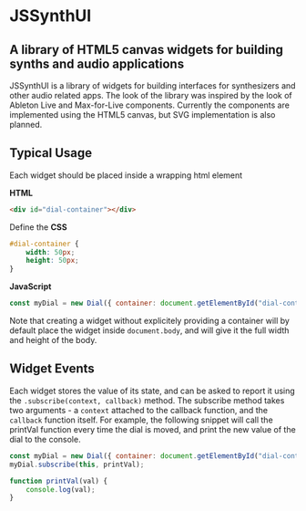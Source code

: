 JSSynthUI
==========
A library of HTML5 canvas widgets for building synths and audio applications
----------------------------------------------------------------------------

JSSynthUI is a library of widgets for building interfaces for synthesizers and other audio related apps. The look of the library was inspired by the look of Ableton Live and Max-for-Live components. Currently the components are implemented using the HTML5 canvas, but SVG implementation is also planned. 

Typical Usage
-------------
Each widget should be placed inside a wrapping html element

**HTML**
```html
<div id="dial-container"></div>
```
Define the 
**CSS**
```css
#dial-container {
    width: 50px;
    height: 50px;
}
```
**JavaScript**
```javascript
const myDial = new Dial({ container: document.getElementById("dial-container") });
```

Note that creating a widget without explicitely providing a container will by default place the widget inside `document.body`, and will give it the full width and height of the body.

Widget Events
-------------
Each widget stores the value of its state, and can be asked to report it using the `.subscribe(context, callback)` method.
The subscribe method takes two arguments - a `context` attached to the callback function, and the `callback` function itself.
For example, the following snippet will call the printVal function every time the dial is moved, and print the new value of the dial to the console. 

```javascript
const myDial = new Dial({ container: document.getElementById("dial-container") });
myDial.subscribe(this, printVal);

function printVal(val) {
    console.log(val);
}
```
